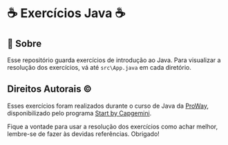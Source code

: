 # ☕ Exercícios Java ☕

## :page_facing_up: Sobre

Esse repositório guarda exercícios de introdução ao Java.
Para visualizar a resolução dos exercícios, vá até `src\App.java` em cada diretório.

## Direitos Autorais ©️

Esses exercícios foram realizados durante o curso de Java da [ProWay](https://www.proway.com.br/), disponibilizado pelo programa [Start by Capgemini](https://startcapgemini.com.br/).

Fique a vontade para usar a resolução dos exercícios como achar melhor, lembre-se de fazer às devidas referências. Obrigado!
